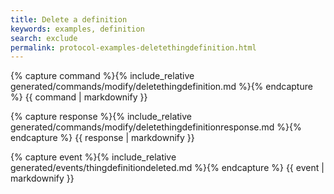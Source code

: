 ```yaml
---
title: Delete a definition
keywords: examples, definition
search: exclude
permalink: protocol-examples-deletethingdefinition.html
---
```


{% capture command %}{% include_relative generated/commands/modify/deletethingdefinition.md %}{% endcapture %}
{{ command | markdownify }}

{% capture response %}{% include_relative generated/commands/modify/deletethingdefinitionresponse.md %}{% endcapture %}
{{ response | markdownify }}

{% capture event %}{% include_relative generated/events/thingdefinitiondeleted.md %}{% endcapture %}
{{ event | markdownify }}

